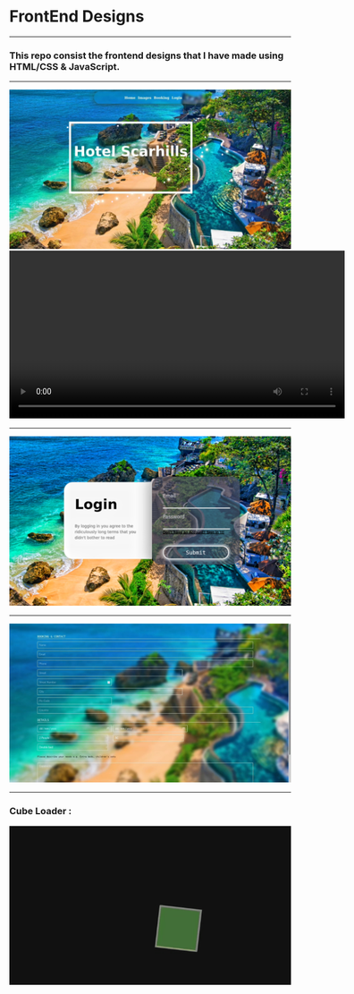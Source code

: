 # FrontEnd Designs 
---
### This repo consist the frontend designs that I have made using HTML/CSS & JavaScript.
---

![Alt text](Home.jpg)
<video width="600" controls>
  <source src="Home.mp4" type="video/mp4">
</video>

---
![Alt text](login.png)

---
![Alt text](bookingform.jpg)

---
### Cube Loader :
![Video Demo](Cube.gif)



